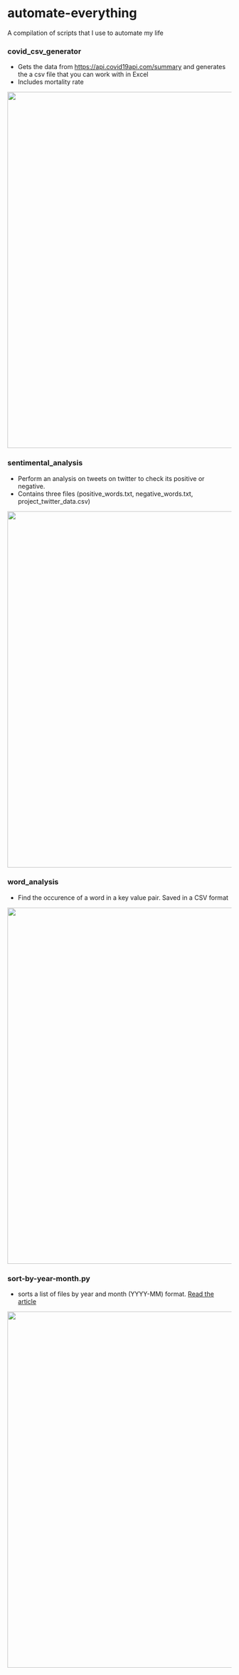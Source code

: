 # automate-everything
A compilation of scripts that I use to automate my life

### covid_csv_generator
- Gets the data from https://api.covid19api.com/summary and generates the a csv file that you can work with in Excel
- Includes mortality rate

<img src="" width="800">


### sentimental_analysis
- Perform an analysis on tweets on twitter to check its positive or negative. 
- Contains three files (positive_words.txt, negative_words.txt, project_twitter_data.csv)

<img src="https://i.imgur.com/0byadFY.gif" width="800">

### word_analysis
- Find the occurence of a word in a key value pair. Saved in a CSV format 

<img src="https://i.imgur.com/A3KCNFH.gif" width="800">


### sort-by-year-month.py 
- sorts a list of files by year and month (YYYY-MM) format. [Read the article](https://dev.to/alfielytorres/organising-cat-videos-using-python-429g)

<img src="https://i.imgur.com/YS6aNBP.gif" width="800">

